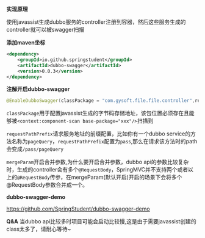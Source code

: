 **实现原理**

使用javassist生成dubbo服务的controller注册到容器，然后这些服务生成的controller就可以被swagger扫描

**添加maven坐标**

```xml
<dependency>
    <groupId>io.github.springstudent</groupId>
    <artifactId>dubbo-swagger</artifactId>
    <version>0.0.3</version>
</dependency>    
```

**注解开启dubbo-swagger**

```java
@EnableDubboSwagger(classPackage = "com.gysoft.file.file.controller",requestPathPrefix = "pass",mergeParam = true)
```

`classPackage`用于配置javassist生成的字节码存储地址，该包位置必须存在且能够被`<context:component-scan base-package="xxx"/>`扫描到

`requestPathPrefix`请求服务地址的前缀配置，比如你有一个dubbo service的方法名称为`pageQuery`，`requestPathPrefix`配置为`pass`,那么在请求该方法时的path会变成`/pass/pageQuery`

`mergeParam`开启合并参数,为什么要开启合并参数，dubbo api的参数比较复杂时，生成的controller会有多个`@RequestBody`，SpringMVC并不支持两个或者以上的`@RequestBody`传参，在mergeParam(默认开启)开启的场景下会将多个@RequestBody参数合并成一个。

**dubbo-swagger-demo**

https://github.com/SpringStudent/dubbo-swagger-demo

**Q&A**
当dubbo api比较多时项目可能会启动比较慢,这是由于需要javassist创建的class太多了，请耐心等待~